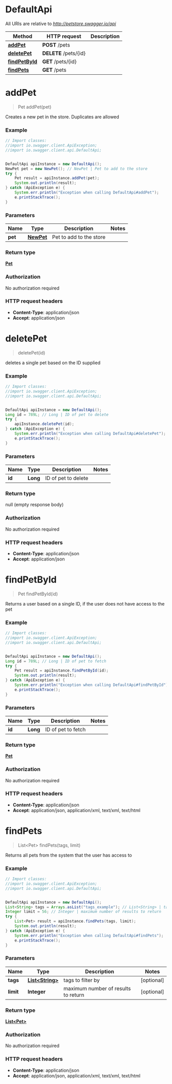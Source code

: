 # DefaultApi

All URIs are relative to *http://petstore.swagger.io/api*

Method | HTTP request | Description
------------- | ------------- | -------------
[**addPet**](DefaultApi.md#addPet) | **POST** /pets | 
[**deletePet**](DefaultApi.md#deletePet) | **DELETE** /pets/{id} | 
[**findPetById**](DefaultApi.md#findPetById) | **GET** /pets/{id} | 
[**findPets**](DefaultApi.md#findPets) | **GET** /pets | 


<a name="addPet"></a>
# **addPet**
> Pet addPet(pet)



Creates a new pet in the store.  Duplicates are allowed

### Example
```java
// Import classes:
//import io.swagger.client.ApiException;
//import io.swagger.client.api.DefaultApi;


DefaultApi apiInstance = new DefaultApi();
NewPet pet = new NewPet(); // NewPet | Pet to add to the store
try {
    Pet result = apiInstance.addPet(pet);
    System.out.println(result);
} catch (ApiException e) {
    System.err.println("Exception when calling DefaultApi#addPet");
    e.printStackTrace();
}
```

### Parameters

Name | Type | Description  | Notes
------------- | ------------- | ------------- | -------------
 **pet** | [**NewPet**](NewPet.md)| Pet to add to the store |

### Return type

[**Pet**](Pet.md)

### Authorization

No authorization required

### HTTP request headers

 - **Content-Type**: application/json
 - **Accept**: application/json

<a name="deletePet"></a>
# **deletePet**
> deletePet(id)



deletes a single pet based on the ID supplied

### Example
```java
// Import classes:
//import io.swagger.client.ApiException;
//import io.swagger.client.api.DefaultApi;


DefaultApi apiInstance = new DefaultApi();
Long id = 789L; // Long | ID of pet to delete
try {
    apiInstance.deletePet(id);
} catch (ApiException e) {
    System.err.println("Exception when calling DefaultApi#deletePet");
    e.printStackTrace();
}
```

### Parameters

Name | Type | Description  | Notes
------------- | ------------- | ------------- | -------------
 **id** | **Long**| ID of pet to delete |

### Return type

null (empty response body)

### Authorization

No authorization required

### HTTP request headers

 - **Content-Type**: application/json
 - **Accept**: application/json

<a name="findPetById"></a>
# **findPetById**
> Pet findPetById(id)



Returns a user based on a single ID, if the user does not have access to the pet

### Example
```java
// Import classes:
//import io.swagger.client.ApiException;
//import io.swagger.client.api.DefaultApi;


DefaultApi apiInstance = new DefaultApi();
Long id = 789L; // Long | ID of pet to fetch
try {
    Pet result = apiInstance.findPetById(id);
    System.out.println(result);
} catch (ApiException e) {
    System.err.println("Exception when calling DefaultApi#findPetById");
    e.printStackTrace();
}
```

### Parameters

Name | Type | Description  | Notes
------------- | ------------- | ------------- | -------------
 **id** | **Long**| ID of pet to fetch |

### Return type

[**Pet**](Pet.md)

### Authorization

No authorization required

### HTTP request headers

 - **Content-Type**: application/json
 - **Accept**: application/json, application/xml, text/xml, text/html

<a name="findPets"></a>
# **findPets**
> List&lt;Pet&gt; findPets(tags, limit)



Returns all pets from the system that the user has access to

### Example
```java
// Import classes:
//import io.swagger.client.ApiException;
//import io.swagger.client.api.DefaultApi;


DefaultApi apiInstance = new DefaultApi();
List<String> tags = Arrays.asList("tags_example"); // List<String> | tags to filter by
Integer limit = 56; // Integer | maximum number of results to return
try {
    List<Pet> result = apiInstance.findPets(tags, limit);
    System.out.println(result);
} catch (ApiException e) {
    System.err.println("Exception when calling DefaultApi#findPets");
    e.printStackTrace();
}
```

### Parameters

Name | Type | Description  | Notes
------------- | ------------- | ------------- | -------------
 **tags** | [**List&lt;String&gt;**](String.md)| tags to filter by | [optional]
 **limit** | **Integer**| maximum number of results to return | [optional]

### Return type

[**List&lt;Pet&gt;**](Pet.md)

### Authorization

No authorization required

### HTTP request headers

 - **Content-Type**: application/json
 - **Accept**: application/json, application/xml, text/xml, text/html

